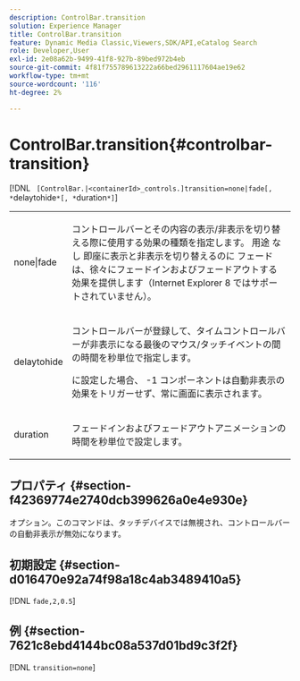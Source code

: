 ```yaml
---
description: ControlBar.transition
solution: Experience Manager
title: ControlBar.transition
feature: Dynamic Media Classic,Viewers,SDK/API,eCatalog Search
role: Developer,User
exl-id: 2e08a62b-9499-41f8-927b-89bed972b4eb
source-git-commit: 4f81f755789613222a66bed2961117604ae19e62
workflow-type: tm+mt
source-wordcount: '116'
ht-degree: 2%

---
```


# ControlBar.transition{#controlbar-transition}

[!DNL ` [ControlBar.|<containerId>_controls.]transition=none|fade[, *`delaytohide`*[, *`duration`*]`]

<table id="table_F71AA834FE494949A2D4B569EA5E721F"> 
 <tbody> 
  <tr> 
   <td colname="col1"> <p> <span class="codeph"> none|fade </span> </p> </td> 
   <td colname="col2"> <p> コントロールバーとその内容の表示/非表示を切り替える際に使用する効果の種類を指定します。 用途 <span class="codeph"> なし </span> 即座に表示と非表示を切り替えるのに <span class="codeph"> フェード </span> は、徐々にフェードインおよびフェードアウトする効果を提供します（Internet Explorer 8 ではサポートされていません）。 </p> </td> 
  </tr> 
  <tr> 
   <td colname="col1"> <p> <span class="codeph"> <span class="varname"> delaytohide </span> </span> </p> </td> 
   <td colname="col2"> <p> コントロールバーが登録して、タイムコントロールバーが非表示になる最後のマウス/タッチイベントの間の時間を秒単位で指定します。 </p> <p> に設定した場合、 <span class="codeph"> -1 </span> コンポーネントは自動非表示の効果をトリガーせず、常に画面に表示されます。 </p> </td> 
  </tr> 
  <tr> 
   <td colname="col1"> <p> <span class="codeph"> <span class="varname"> duration </span> </span> </p> </td> 
   <td colname="col2"> <p> フェードインおよびフェードアウトアニメーションの時間を秒単位で設定します。 </p> </td> 
  </tr> 
 </tbody> 
</table>

## プロパティ {#section-f42369774e2740dcb399626a0e4e930e}

オプション。このコマンドは、タッチデバイスでは無視され、コントロールバーの自動非表示が無効になります。

## 初期設定 {#section-d016470e92a74f98a18c4ab3489410a5}

[!DNL `fade,2,0.5`]

## 例 {#section-7621c8ebd4144bc08a537d01bd9c3f2f}

[!DNL `transition=none`]
